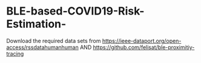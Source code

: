 # BLE-based-COVID19-Risk-Estimation-
Download the required data sets from https://ieee-dataport.org/open-access/rssdatahumanhuman
AND https://github.com/felisat/ble-proximitiy-tracing
